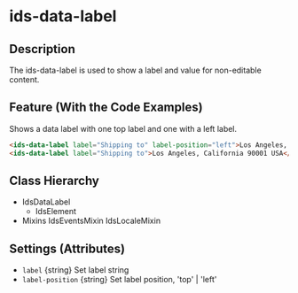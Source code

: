 # ids-data-label

## Description

The ids-data-label is used to show a label and value for non-editable content.

## Feature (With the Code Examples)

Shows a data label with one top label and one with a left label.

```html
<ids-data-label label="Shipping to" label-position="left">Los Angeles, California 90001 USA</ids-data-label>
<ids-data-label label="Shipping to">Los Angeles, California 90001 USA</ids-data-label>
```

## Class Hierarchy

- IdsDataLabel
  - IdsElement
- Mixins
  IdsEventsMixin
  IdsLocaleMixin

## Settings (Attributes)

- `label` {string} Set label string
- `label-position` {string} Set label position, 'top' | 'left'
